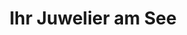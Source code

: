 ---
title: "Ihr Juwelier am See"
url: /herrsching-am-ammersee/ihr-juwelier-am-see/
shop: Schmuck
---